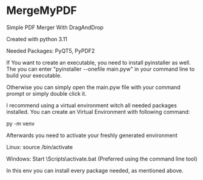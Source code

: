 # MergeMyPDF
Simple PDF Merger With DragAndDrop

Created with python 3.11

Needed Packages:
PyQT5, PyPDF2


If You want to create an executable, you need to install pyinstaller as well.
The you can enter "pyinstaller --onefile main.pyw" in your command line to build your executable.

Otherwise you can simply open the main.pyw file with your command prompt or simply double click it.


I recommend using a virtual environment witch all needed packages installed.
You can create an Virtual Environment with following command:

py -m venv <name of your environment>

Afterwards you need to activate your freshly generated environment

Linux: source <your environment>/bin/activate

Windows: Start  <path to your environment>\Scripts\activate.bat
                (Preferred using the command line tool)
                
                
In this env you can install every package needed, as mentioned above.
